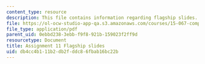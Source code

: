 ```yaml
---
content_type: resource
description: This file contains information regarding flagship slides.
file: https://ol-ocw-studio-app-qa.s3.amazonaws.com/courses/15-067-competitive-decision-making-and-negotiation-spring-2011/db4cc4b111b2db2fddc86fbab16bc22b_MIT15_067S11_assgn11slides.pdf
file_type: application/pdf
parent_uid: 0ebbd238-3ebb-f9f8-921b-159023f2ff9d
resourcetype: Document
title: Assignment 11 Flagship slides
uid: db4cc4b1-11b2-db2f-ddc8-6fbab16bc22b
---
```

